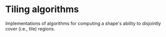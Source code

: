 # Tiling algorithms
Implementations of algorithms for computing a shape's ability to disjointly cover (i.e., tile) regions.

